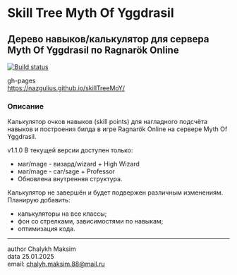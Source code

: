# Skill Tree Myth Of Yggdrasil
## Дерево навыков/калькулятор для сервера Myth Of Yggdrasil по Ragnarök Online
[![Build status](https://ci.appveyor.com/api/projects/status/735u4hv5xy80iq9u?svg=true)](https://ci.appveyor.com/project/Nazgulius/skilltreemoy)

gh-pages  
https://nazgulius.github.io/skillTreeMoY/

### Описание  
Калькулятор очков навыков (skill points) для нагладного подсчёта навыков и построения билда в игре Ragnarök Online на сервере Myth Of Yggdrasil.  

v1.1.0 В текущей версии доступен только: 
- маг/mage - визард/wizard + High Wizard
- маг/mage - саг/sage + Professor
- Обновлена внутренняя структура.  


Калькулятор не завершён и будет подвержен различным изменениям.  
Планирую добавить:
- калькуляторы на все классы;
- фон со стрелками, зависимостями по навыкам;
- оптимизация кода.


---
author Chalykh Maksim  
data 25.01.2025  
email: <chalyh.maksim.88@mail.ru> 